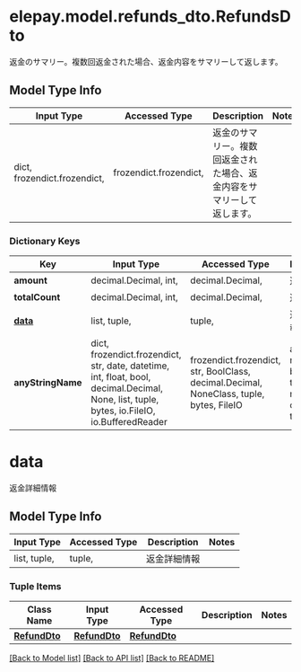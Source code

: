# elepay.model.refunds_dto.RefundsDto

返金のサマリー。複数回返金された場合、返金内容をサマリーして返します。

## Model Type Info
Input Type | Accessed Type | Description | Notes
------------ | ------------- | ------------- | -------------
dict, frozendict.frozendict,  | frozendict.frozendict,  | 返金のサマリー。複数回返金された場合、返金内容をサマリーして返します。 | 

### Dictionary Keys
Key | Input Type | Accessed Type | Description | Notes
------------ | ------------- | ------------- | ------------- | -------------
**amount** | decimal.Decimal, int,  | decimal.Decimal,  | 返金総額 | [optional] 
**totalCount** | decimal.Decimal, int,  | decimal.Decimal,  | 返金回数 | [optional] 
**[data](#data)** | list, tuple,  | tuple,  | 返金詳細情報 | [optional] 
**anyStringName** | dict, frozendict.frozendict, str, date, datetime, int, float, bool, decimal.Decimal, None, list, tuple, bytes, io.FileIO, io.BufferedReader | frozendict.frozendict, str, BoolClass, decimal.Decimal, NoneClass, tuple, bytes, FileIO | any string name can be used but the value must be the correct type | [optional]

# data

返金詳細情報

## Model Type Info
Input Type | Accessed Type | Description | Notes
------------ | ------------- | ------------- | -------------
list, tuple,  | tuple,  | 返金詳細情報 | 

### Tuple Items
Class Name | Input Type | Accessed Type | Description | Notes
------------- | ------------- | ------------- | ------------- | -------------
[**RefundDto**](RefundDto.md) | [**RefundDto**](RefundDto.md) | [**RefundDto**](RefundDto.md) |  | 

[[Back to Model list]](../../README.md#documentation-for-models) [[Back to API list]](../../README.md#documentation-for-api-endpoints) [[Back to README]](../../README.md)

